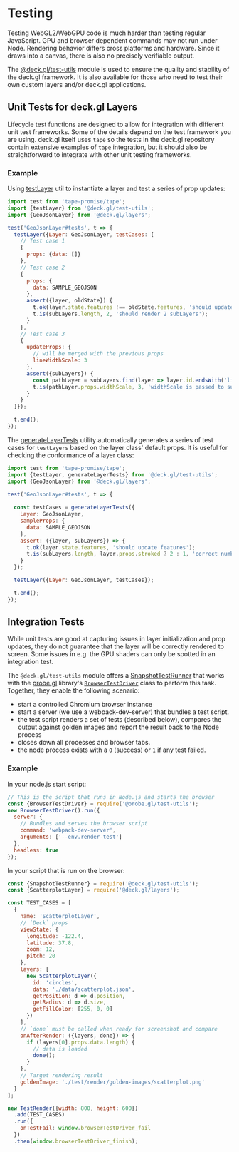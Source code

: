 # Testing

Testing WebGL2/WebGPU code is much harder than testing regular JavaScript. GPU and browser dependent commands may not run under Node. Rendering behavior differs cross platforms and hardware. Since it draws into a canvas, there is also no precisely verifiable output.

The [@deck.gl/test-utils](../api-reference/test-utils/overview.md) module is used to ensure the quality and stability of the deck.gl framework. It is also available for those who need to test their own custom layers and/or deck.gl applications.


## Unit Tests for deck.gl Layers

Lifecycle test functions are designed to allow for integration with different unit test frameworks. Some of the details depend on the test framework you are using. deck.gl itself uses `tape` so the tests in the deck.gl repository contain extensive examples of `tape` integration, but it should also be straightforward to integrate with other unit testing frameworks.

### Example

Using [testLayer](../api-reference/test-utils/test-layer.md) util to instantiate a layer and test a series of prop updates:

```js
import test from 'tape-promise/tape';
import {testLayer} from '@deck.gl/test-utils';
import {GeoJsonLayer} from '@deck.gl/layers';

test('GeoJsonLayer#tests', t => {
  testLayer({Layer: GeoJsonLayer, testCases: [
    // Test case 1
    {
      props: {data: []}
    },
    // Test case 2
    {
      props: {
        data: SAMPLE_GEOJSON
      },
      assert({layer, oldState}) {
        t.ok(layer.state.features !== oldState.features, 'should update features');
        t.is(subLayers.length, 2, 'should render 2 subLayers');
      }
    },
    // Test case 3
    {
      updateProps: {
        // will be merged with the previous props
        lineWidthScale: 3
      },
      assert({subLayers}) {
        const pathLayer = subLayers.find(layer => layer.id.endsWith('linestrings'));
        t.is(pathLayer.props.widthScale, 3, 'widthScale is passed to sub layer');
      }
    }
  ]});

  t.end();
});
```

The [generateLayerTests](../api-reference/test-utils/generate-layer-tests.md) utility automatically generates a series of test cases for `testLayers` based on the layer class' default props. It is useful for checking the conformance of a layer class:

```js
import test from 'tape-promise/tape';
import {testLayer, generateLayerTests} from '@deck.gl/test-utils';
import {GeoJsonLayer} from '@deck.gl/layers';

test('GeoJsonLayer#tests', t => {
  
  const testCases = generateLayerTests({
    Layer: GeoJsonLayer,
    sampleProps: {
      data: SAMPLE_GEOJSON
    },
    assert: ({layer, subLayers}) => {
      t.ok(layer.state.features, 'should update features');
      t.is(subLayers.length, layer.props.stroked ? 2 : 1, 'correct number of sublayers');
    }
  });

  testLayer({Layer: GeoJsonLayer, testCases});

  t.end();
});
```


## Integration Tests

While unit tests are good at capturing issues in layer initialization and prop updates, they do not guarantee that the layer will be correctly rendered to screen. Some issues in e.g. the GPU shaders can only be spotted in an integration test.

The `@deck.gl/test-utils` module offers a [SnapshotTestRunner](../api-reference/test-utils/snapshot-test-runner.md) that works with the [probe.gl](https://uber-web.github.io/probe.gl) library's [`BrowserTestDriver`](https://uber-web.github.io/probe.gl/docs/api-reference/test-utils/browser-test-driver) class to perform this task. Together, they enable the following scenario:

* start a controlled Chromium browser instance
* start a server (we use a webpack-dev-server) that bundles a test script.
* the test script renders a set of tests (described below), compares the output against golden images and report the result back to the Node process
* closes down all processes and browser tabs.
* the node process exists with a `0` (success) or `1` if any test failed.

### Example

In your node.js start script:

```js
// This is the script that runs in Node.js and starts the browser
const {BrowserTestDriver} = require('@probe.gl/test-utils');
new BrowserTestDriver().run({
  server: {
    // Bundles and serves the browser script
    command: 'webpack-dev-server',
    arguments: ['--env.render-test']
  },
  headless: true
});
```

In your script that is run on the browser:

```js
const {SnapshotTestRunner} = require('@deck.gl/test-utils');
const {ScatterplotLayer} = require('@deck.gl/layers');

const TEST_CASES = [
  {
    name: 'ScatterplotLayer',
    // `Deck` props
    viewState: {
      longitude: -122.4,
      latitude: 37.8,
      zoom: 12,
      pitch: 20
    },
    layers: [
      new ScatterplotLayer({
        id: 'circles',
        data: './data/scatterplot.json',
        getPosition: d => d.position,
        getRadius: d => d.size,
        getFillColor: [255, 0, 0]
      })
    ],
    // `done` must be called when ready for screenshot and compare
    onAfterRender: ({layers, done}) => {
      if (layers[0].props.data.length) {
        // data is loaded
        done();
      }
    },
    // Target rendering result
    goldenImage: './test/render/golden-images/scatterplot.png'
  }
];

new TestRender({width: 800, height: 600})
  .add(TEST_CASES)
  .run({
    onTestFail: window.browserTestDriver_fail
  })
  .then(window.browserTestDriver_finish);
```
